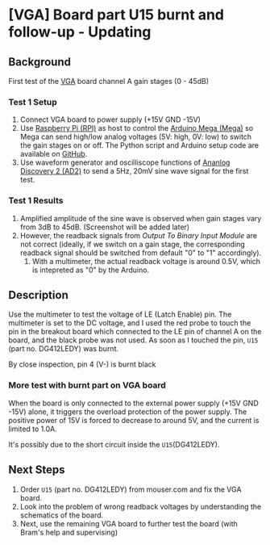 # [VGA] Board part U15 burnt and follow-up - Updating

## Background

First test of the [VGA](https://anu365.sharepoint.com/sites/gw-torpedo/_layouts/15/download.aspx?UniqueId=14504586%2Dfdff%2D4d6a%2Da107%2Db6268fb0d1e6) board channel A gain stages (0 - 45dB)

### Test 1 Setup

1. Connect VGA board to power supply (+15V GND -15V)
2. Use [Raspberry Pi (RPI)](https://www.raspberrypi.com/products/raspberry-pi-4-model-b/) as host to control the [Arduino Mega (Mega)](https://store-usa.arduino.cc/products/arduino-mega-2560-rev3?selectedStore=us) so Mega can send high/low analog voltages (5V: high, 0V: low) to switch the gain stages on or off. The Python script and Arduino setup code are available on [GitHub](https://github.com/OZGrav/lsc_vga_arduino_ctrl).
3. Use waveform generator and oscilliscope functions of [Ananlog Discovery 2 (AD2)](https://digilent.com/shop/analog-discovery-2-100ms-s-usb-oscilloscope-logic-analyzer-and-variable-power-supply/) to send a 5Hz, 20mV sine wave signal for the first test.

### Test 1 Results

1. Amplified amplitude of the sine wave is observed when gain stages vary from 3dB to 45dB. (Screenshot will be added later)
2. However, the readback signals from _Output To Binary Input Module_ are not correct (ideally, if we switch on a gain stage, the corresponding readback signal should be switched from default "0" to "1" accordingly).
   1. With a multimeter, the actual readback voltage is around 0.5V, which is intepreted as "0" by the Arduino.

## Description

Use the multimeter to test the voltage of LE (Latch Enable) pin. The multimeter is set to the DC voltage, and I used the red probe to touch the pin in the breakout board which connected to the LE pin of channel A on the board, and the black probe was not used. As soon as I touched the pin, `U15` (part no. DG412LEDY) was burnt.

By close inspection, pin 4 (V-) is burnt black

### More test with burnt part on VGA board

When the board is only connected to the external power supply (+15V GND -15V) alone, it triggers the overload protection of the power supply. The positive power of 15V is forced to decrease to around 5V, and the current is limited to 1.0A.

It's possibly due to the short circuit inside the `U15`(DG412LEDY).

## Next Steps

1. Order `U15` (part no. DG412LEDY) from mouser.com and fix the VGA board.
2. Look into the problem of wrong readback voltages by understanding the schematics of the board.
3. Next, use the remaining VGA board to further test the board (with Bram's help and supervising)
